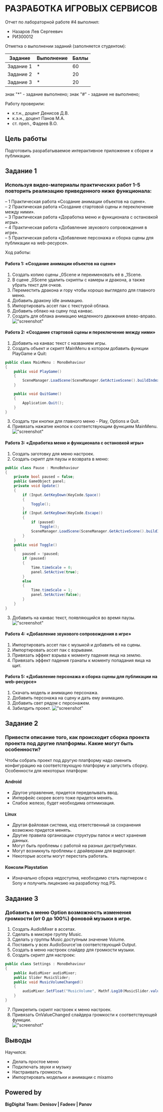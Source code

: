 # РАЗРАБОТКА ИГРОВЫХ СЕРВИСОВ
Отчет по лабораторной работе #4 выполнил:
- Назаров Лев Сергеевич
- РИ300012

Отметка о выполнении заданий (заполняется студентом):

| Задание | Выполнение | Баллы |
| ------ | ------ | ------ |
| Задание 1 | * | 60 |
| Задание 2 | * | 20 |
| Задание 3 | * | 20 |

знак "*" - задание выполнено; знак "#" - задание не выполнено;

Работу проверили:
- к.т.н., доцент Денисов Д.В.
- к.э.н., доцент Панов М.А.
- ст. преп., Фадеев В.О.

## Цель работы
Подготовить разрабатываемое интерактивное приложение к сборке и публикации.

## Задание 1
### Используя видео-материалы практических работ 1-5 повторить реализацию приведенного ниже функционала:
– 1 Практическая работа «Создание анимации объектов на сцене».<br>
– 2 Практическая работа «Создание стартовой сцены и переключение между ними».<br>
– 3 Практическая работа «Доработка меню и функционала с остановкой игры».<br>
– 4 Практическая работа «Добавление звукового сопровождения в игре».<br>
– 5 Практическая работа «Добавление персонажа и сборка сцены для публикации на web-ресурсе».<br>

Ход работы:
#### Работа 1: «Создание анимации объектов на сцене»
1) Создать копию сцены _0Scene и переименовать её в _1Scene.
2) В сцене _0Scene удалить скрипты с камеры и дракона, а также убрать текст для очков.
3) Переместить дракона и гору чтобы хорошо выглядело для главного меню.
4) Добавить дракону idle анимацию.
5) Импортировать ассет пак с текстурой облака.
6) Добавить облако на сцену под канвас.
7) Создать для облака анимацию медленного движения влево-вправо.
!["screenshot"](Screenshots/1.gif)
#### Работа 2: «Создание стартовой сцены и переключение между ними»
1) Добавить на канвас текст с названием игры.
2) Создать объект и скрипт MainMenu в котором добавить функции PlayGame и Quit:
```cs
public class MainMenu : MonoBehaviour
{
    public void PlayGame()
    {
        SceneManager.LoadScene(SceneManager.GetActiveScene().buildIndex + 1);
    }

    public void QuitGame()
    {
        Application.Quit();
    }
}
```
3) Создать три кнопки для главного меню - Play, Options и Quit.
4) Привязать нажатие кнопок к соответствующим функциям MainMenu.
!["screenshot"](Screenshots/2.gif)
#### Работа 3: «Доработка меню и функционала с остановкой игры»
1) Создать заготовку для меню настроек.
2) Создать скрипт для паузы и возврата в меню:
```cs
public class Pause : MonoBehaviour
{
    private bool paused = false;
    public GameObject panel;
    private void Update()
    {
        if (Input.GetKeyDown(KeyCode.Space))
        {
            Toggle();
        }
        if (Input.GetKeyDown(KeyCode.Escape))
        {
            if (paused)
                Toggle();
            SceneManager.LoadScene(SceneManager.GetActiveScene().buildIndex - 1);
        }
    }
    public void Toggle()
    {
        paused = !paused;
        if (paused)
        {
            Time.timeScale = 0;
            panel.SetActive(true);
        }
        else
        {
            Time.timeScale = 1;
            panel.SetActive(false);
        }
    }
}
```
3) Добавить на канвас текст, появляющийся во время паузы.
!["screenshot"](Screenshots/3.gif)
#### Работа 4: «Добавление звукового сопровождения в игре»
1) Импортировать ассет пак с музыкой и добавить её на сцены.
2) Импортировать ассет пак с взрывами.
3) Привязать эффект взрыва к моменту падения яица на землю.
4) Привязать эффект падения гранаты к моменту попадания яица на щит.
#### Работа 5: «Добавление персонажа и сборка сцены для публикации на web-ресурсе»
1) Скачать модель и анимацию персонажа.
2) Добавить персонажа на сцену и дать ему анимацию.
3) Добавить свет рядом с персонажем.
4) Забилдить проект.
!["screenshot"](Screenshots/4.gif)
## Задание 2
### Привести описание того, как происходит сборка проекта проекта под другие платформы. Какие могут быть особенности? 
Чтобы собрать проект под другую платформу надо сменить конфигурацию на соответствующую платформу и запустить сборку.<br>
Особенности для некоторых платформ:<br>
#### Android
- Другое управление, придется переделывать ввод.
- Интерфейс скорее всего тоже придется менять.
- Слабое железо, будет необходима оптимизация.
#### Linux
- Другая файловая система, код ответственный за сохранения возможно придется менять.
- Другие правила организации структуры папок и мест хранения данных.
- Могут быть проблемы с работой на разных дистрибутивах.
- Могут возникнуть проблемы с драйверами для видеокарт.
- Некоторые ассеты могут перестать работать.
#### Консоли Playstation
- Изначально сборка недоступна, необходимо стать партнером с Sony и получить лицензию на разработку под PS.
## Задание 3
### Добавить в меню Option возможность изменения громкости (от 0 до 100%) фоновой музыки в игре.
1) Создать AudioMixer в ассетах.
2) Сделать в миксере группу Music.
3) Сделать у группы Music доступным значение Volume.
4) Поставить у всех AudioSource'ов соответствующий Output.
5) Создать в меню настроек слайдер для громкости музыки.
6) Создать скрипт для настроек:
```cs
public class Settings : MonoBehaviour
{
    public AudioMixer audioMixer;
    public Slider MusicSlider;
    public void MusicVolumeChanged()
    {
        audioMixer.SetFloat("MusicVolume", Mathf.Log10(MusicSlider.value) * 20);
    }
}
```
7) Прикрепить скрипт настроек к меню настроек.
8) Привязать OnValueChanged слайдера громкости к соответствующей функции.<br>
!["screenshot"](Screenshots/5.png)<br>
## Выводы
Научился:
- Делать простое меню
- Подключать звуки и музыку
- Настраивать громкость
- Импортировать модельки и анимации с mixamo
## Powered by

**BigDigital Team: Denisov | Fadeev | Panov**